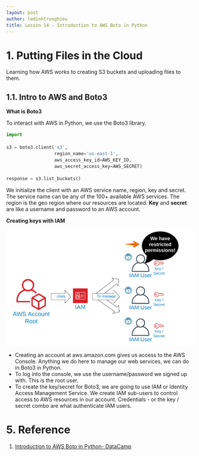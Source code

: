 ```yaml
---
layout: post
author: ledinhtrunghieu
title: Lesson 14 - Introduction to AWS Boto in Python
---
```


# 1. Putting Files in the Cloud

Learning how AWS works to creating S3 buckets and uploading files to them. 

## 1.1. Intro to AWS and Boto3

**What is Boto3**

To interact with AWS in Python, we use the Boto3 library. 

```python
import 

s3 = boto3.client('s3',
                  region_name='us-east-1', 
                  aws_access_key_id=AWS_KEY_ID, 
                  aws_secret_access_key=AWS_SECRET)

response = s3.list_buckets()


```

We initialize the client with an AWS service name, region, key and secret. The service name can be any of the 100+ available AWS services. The region is the geo region where our resources are located. **Key** and **secret** are like a username and password to an AWS account.

**Creating keys with IAM**

<img src="/assets/images/20210505_AWSBoto/pic1.png" class="largepic"/>


* Creating an account at aws.amazon.com gives us access to the AWS Console. Anything we do here to manage our web services, we can do in Boto3 in Python.
* To log into the console, we use the username/password we signed up with. This is the root user.
* To create the key/secret for Boto3, we are going to use IAM or Identity Access Management Service. We create IAM sub-users to control access to AWS resources in our account. Credentials - or the key / secret combo are what authenticate IAM users.















# 5. Reference

1. [Introduction to AWS Boto in Python- DataCamp](https://learn.datacamp.com/courses/introduction-to-aws-boto-in-python)